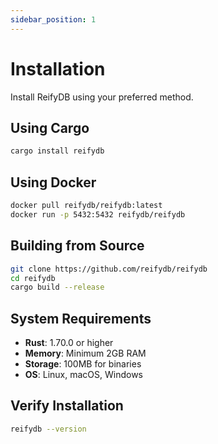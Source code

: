 ```yaml
---
sidebar_position: 1
---
```


# Installation

Install ReifyDB using your preferred method.

## Using Cargo

```bash
cargo install reifydb
```

## Using Docker

```bash
docker pull reifydb/reifydb:latest
docker run -p 5432:5432 reifydb/reifydb
```

## Building from Source

```bash
git clone https://github.com/reifydb/reifydb
cd reifydb
cargo build --release
```

## System Requirements

- **Rust**: 1.70.0 or higher
- **Memory**: Minimum 2GB RAM
- **Storage**: 100MB for binaries
- **OS**: Linux, macOS, Windows

## Verify Installation

```bash
reifydb --version
```